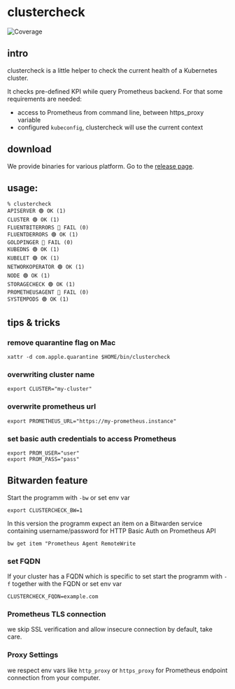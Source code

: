 # clustercheck
![Coverage](https://img.shields.io/badge/Coverage-33.3%25-yellow)

## intro

clustercheck is a little helper to check the current health of a Kubernetes cluster.

It checks pre-defined KPI while query Prometheus backend. For that some requirements are needed:

* access to Prometheus from command line, between https_proxy variable
* configured `kubeconfig`, clustercheck will use the current context


## download

We provide binaries for various platform. Go to the [release page](https://github.com/eumel8/clustercheck/releases).


## usage:

```
% clustercheck                              
APISERVER 🟢 OK (1) 
CLUSTER 🟢 OK (1) 
FLUENTBITERRORS 🔴 FAIL (0) 
FLUENTDERRORS 🟢 OK (1) 
GOLDPINGER 🔴 FAIL (0) 
KUBEDNS 🟢 OK (1) 
KUBELET 🟢 OK (1) 
NETWORKOPERATOR 🟢 OK (1) 
NODE 🟢 OK (1) 
STORAGECHECK 🟢 OK (1) 
PROMETHEUSAGENT 🔴 FAIL (0) 
SYSTEMPODS 🟢 OK (1) 
```

## tips & tricks

### remove quarantine flag on Mac

```
xattr -d com.apple.quarantine $HOME/bin/clustercheck
```

### overwriting cluster name

```
export CLUSTER="my-cluster"
```

### overwrite prometheus url

```
export PROMETHEUS_URL="https://my-prometheus.instance"
```

### set basic auth credentials to access Prometheus

```
export PROM_USER="user"
export PROM_PASS="pass"
```

## Bitwarden feature

Start the programm with `-bw` or set env var

```
export CLUSTERCHECK_BW=1
```

In this version the programm expect an item on a Bitwarden service containing username/password for HTTP Basic Auth on
Prometheus API

```
bw get item "Prometheus Agent RemoteWrite
```


### set FQDN

If your cluster has a FQDN which is specific to set start the programm with `-f` together with the FQDN or set env var

```
CLUSTERCHECK_FQDN=example.com
```

### Prometheus TLS connection

we skip SSL verification and allow insecure connection by default, take care.

### Proxy Settings

we respect env vars like `http_proxy` or `https_proxy` for Prometheus endpoint connection from your computer.

